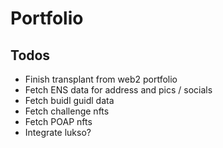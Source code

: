 # Portfolio

## Todos

- Finish transplant from web2 portfolio
- Fetch ENS data for address and pics / socials
- Fetch buidl guidl data
- Fetch challenge nfts
- Fetch POAP nfts
- Integrate lukso?
